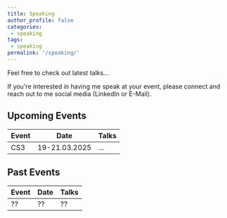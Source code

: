```yaml
---
title: Speaking
author_profile: false
categories:
 - speaking
tags:
 - speaking
permalink: '/speaking/'
---
```


Feel free to check out latest talks...

If you're interested in having me speak at your event, please connect and reach out to me social media (LinkedIn or E-Mail).

## Upcoming Events

| Event | Date | Talks |
| -- | -- | -- |
| CS3 | 19-21.03.2025 | ... |



## Past Events

| Event | Date | Talks |
| -- | -- | -- |
| ?? | ?? | ?? | 